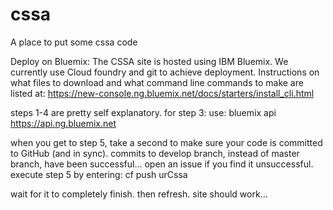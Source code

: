 # cssa
A place to put some cssa code



Deploy on Bluemix:
  The CSSA site is hosted using IBM Bluemix. We currently use Cloud foundry and git to achieve deployment.
  Instructions on what files to download and what command line commands to make are listed at: https://new-console.ng.bluemix.net/docs/starters/install_cli.html
  
  steps 1-4 are pretty self explanatory.
    for step 3: use: bluemix api https://api.ng.bluemix.net
  
  when you get to step 5, take a second to make sure your code is committed to GitHub (and in sync). 
    commits to develop branch, instead of master branch, have been successful...
      open an issue if you find it unsuccessful.
  execute step 5 by entering: cf push urCssa
  
  wait for it to completely finish. then refresh. site should work...
